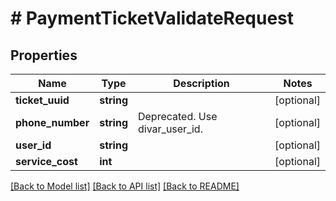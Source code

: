# # PaymentTicketValidateRequest

## Properties

Name | Type | Description | Notes
------------ | ------------- | ------------- | -------------
**ticket_uuid** | **string** |  | [optional]
**phone_number** | **string** | Deprecated. Use divar_user_id. | [optional]
**user_id** | **string** |  | [optional]
**service_cost** | **int** |  | [optional]

[[Back to Model list]](../../README.md#models) [[Back to API list]](../../README.md#endpoints) [[Back to README]](../../README.md)
